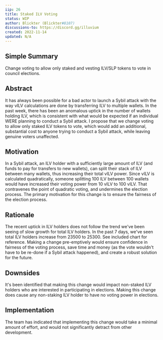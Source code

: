 ```yaml
---
iip: 26
title: Staked ILV Voting
status: WIP
author: Blickter (Blickter#8107)
discussions-to: https://discord.gg/illuvium
created: 2022-11-14
updated: N/A
---
```


## Simple Summary
Change voting to allow only staked and vesting ILV/SLP tokens to vote in council elections.

## Abstract
It has always been possible for a bad actor to launch a Sybil attack with the way vILV calculations are done by transferring ILV to multiple wallets. 
In the past week, there has been an anomalous uptick in the number of wallets holding ILV, which is consistent with what would be expected if an individual WERE planning to conduct a Sybil attack. 
I propose that we change voting to allow only staked ILV tokens to vote, which would add an additional, substantial cost to anyone trying to conduct a Sybil attack, while leaving genuine voters unaffected.

## Motivation
In a Sybil attack, an ILV holder with a sufficiently large amount of ILV (and funds to pay for transfers to new wallets), can split their stack of ILV between many wallets, thus increasing their total vILV power. 
Since vILV is calculated quadratically, someone splitting 100 ILV between 100 wallets would have increased their voting power from 10 vILV to 100 vILV. 
That contravenes the point of quadratic voting, and undermines the election process. The primary motivation for this change is to ensure the fairness of the election process.

## Rationale
The recent uptick in ILV holders does not follow the trend we've been seeing of slow growth for total ILV holders. In the past 7 days, we've seen total ILV holders increase from 23500 to 25300. See included chart for reference. 
Making a change pre-emptively would ensure confidence in fairness of the voting process, save time and money (as the vote wouldn't have to be re-done if a Sybil attack happened), and create a robust solution for the future.

## Downsides
It's been identified that making this change would impact non-staked ILV holders who are interested in participating in elections. Making this change does cause any non-staking ILV holder to have no voting power in elections.

## Implementation
The team has indicated that implementing this change would take a minimal amount of effort, and would not significantly detract from other development.
